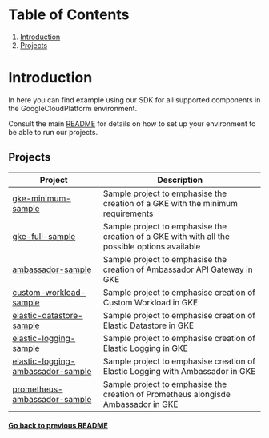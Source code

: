 # Table of Contents
1. [Introduction](#introduction)
2. [Projects](#projects)
# Introduction

In here you can find example using our SDK for all supported components in the GoogleCloudPlatform environment.

Consult the main [README](../README.md) for details on how to set up your environment to be able to run our projects.

## Projects

| Project                                                                      	| Description                                                                                              	 |
|-----------------------------------------------------------------------------	|------------------------------------------------------------------------------------------------------------|
| [ gke-minimum-sample ]( ./gke-minimum-sample/ )                             	| Sample project to emphasise the creation of a GKE with the minimum requirements                         	  |
| [ gke-full-sample ]( ./gke-full-sample/ )                                   	| Sample project to emphasise the creation of a GKE with with all the possible options available           	 |
| [ ambassador-sample ]( ./ambassador-sample/ )                                	| Sample project to emphasise the creation of Ambassador API Gateway in GKE                               	  |
| [ custom-workload-sample ](./custom-workload-sample/)                         | Sample project to emphasise creation of Custom Workload in GKE                                             |
| [ elastic-datastore-sample ]( ./elastic-datastore-sample/ ) 	                | Sample project to emphasise creation of Elastic Datastore in GKE                                         	 |
| [ elastic-logging-sample ]( ./elastic-logging-sample/ ) 	                    | Sample project to emphasise creation of Elastic Logging in GKE                                          	  |
| [ elastic-logging-ambassador-sample ]( ./elastic-logging-ambassador-sample/ ) | Sample project to emphasise creation of Elastic Logging with Ambassador in GKE                           	 |
| [ prometheus-ambassador-sample ]( ./prometheus-ambassador-sample/ )         	| Sample project to emphasise the creation of Prometheus alongisde Ambassador in GKE                       	 |

#### [Go back to previous README](../README.md)